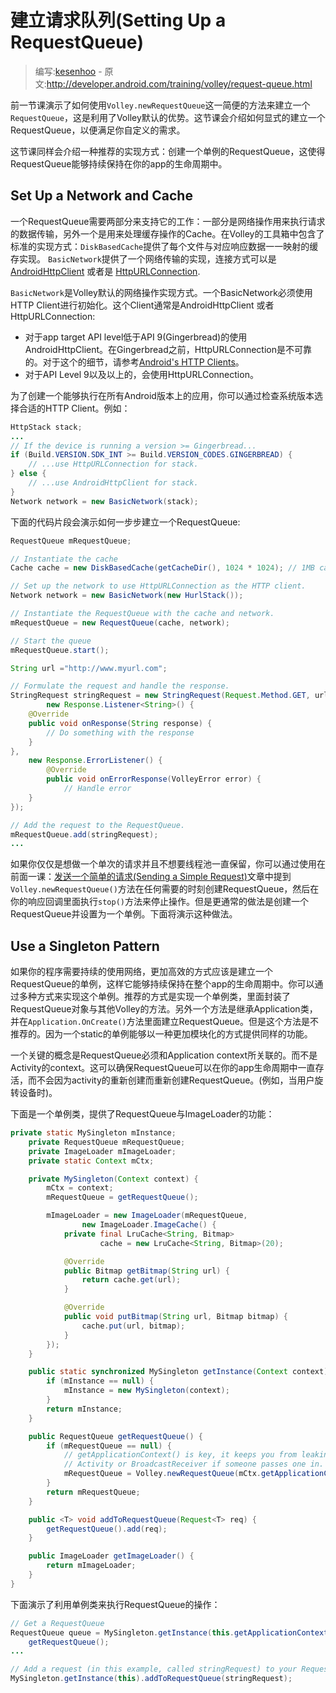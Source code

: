 # 建立请求队列(Setting Up a RequestQueue)

> 编写:[kesenhoo](https://github.com/kesenhoo) - 原文:<http://developer.android.com/training/volley/request-queue.html>

前一节课演示了如何使用`Volley.newRequestQueue`这一简便的方法来建立一个`RequestQueue`，这是利用了Volley默认的优势。这节课会介绍如何显式的建立一个RequestQueue，以便满足你自定义的需求。

这节课同样会介绍一种推荐的实现方式：创建一个单例的RequestQueue，这使得RequestQueue能够持续保持在你的app的生命周期中。

## Set Up a Network and Cache
一个RequestQueue需要两部分来支持它的工作：一部分是网络操作用来执行请求的数据传输，另外一个是用来处理缓存操作的Cache。在Volley的工具箱中包含了标准的实现方式：`DiskBasedCache`提供了每个文件与对应响应数据一一映射的缓存实现。 `BasicNetwork`提供了一个网络传输的实现，连接方式可以是[AndroidHttpClient](http://developer.android.com/reference/android/net/http/AndroidHttpClient.html) 或者是 [HttpURLConnection](http://developer.android.com/reference/java/net/HttpURLConnection.html).

`BasicNetwork`是Volley默认的网络操作实现方式。一个BasicNetwork必须使用HTTP Client进行初始化。这个Client通常是AndroidHttpClient 或者 HttpURLConnection:

* 对于app target API level低于API 9(Gingerbread)的使用AndroidHttpClient。在Gingerbread之前，HttpURLConnection是不可靠的。对于这个的细节，请参考[Android's HTTP Clients](http://android-developers.blogspot.com/2011/09/androids-http-clients.html)。
* 对于API Level 9以及以上的，会使用HttpURLConnection。

为了创建一个能够执行在所有Android版本上的应用，你可以通过检查系统版本选择合适的HTTP Client。例如：

```java
HttpStack stack;
...
// If the device is running a version >= Gingerbread...
if (Build.VERSION.SDK_INT >= Build.VERSION_CODES.GINGERBREAD) {
    // ...use HttpURLConnection for stack.
} else {
    // ...use AndroidHttpClient for stack.
}
Network network = new BasicNetwork(stack);
```

下面的代码片段会演示如何一步步建立一个RequestQueue:

```java
RequestQueue mRequestQueue;

// Instantiate the cache
Cache cache = new DiskBasedCache(getCacheDir(), 1024 * 1024); // 1MB cap

// Set up the network to use HttpURLConnection as the HTTP client.
Network network = new BasicNetwork(new HurlStack());

// Instantiate the RequestQueue with the cache and network.
mRequestQueue = new RequestQueue(cache, network);

// Start the queue
mRequestQueue.start();

String url ="http://www.myurl.com";

// Formulate the request and handle the response.
StringRequest stringRequest = new StringRequest(Request.Method.GET, url,
        new Response.Listener<String>() {
    @Override
    public void onResponse(String response) {
        // Do something with the response
    }
},
    new Response.ErrorListener() {
        @Override
        public void onErrorResponse(VolleyError error) {
            // Handle error
    }
});

// Add the request to the RequestQueue.
mRequestQueue.add(stringRequest);
...
```

如果你仅仅是想做一个单次的请求并且不想要线程池一直保留，你可以通过使用在前面一课：[发送一个简单的请求(Sending a Simple Request)](simple.html)文章中提到`Volley.newRequestQueue()`方法在任何需要的时刻创建RequestQueue，然后在你的响应回调里面执行`stop()`方法来停止操作。但是更通常的做法是创建一个RequestQueue并设置为一个单例。下面将演示这种做法。

## Use a Singleton Pattern

如果你的程序需要持续的使用网络，更加高效的方式应该是建立一个RequestQueue的单例，这样它能够持续保持在整个app的生命周期中。你可以通过多种方式来实现这个单例。推荐的方式是实现一个单例类，里面封装了RequestQueue对象与其他Volley的方法。另外一个方法是继承Application类，并在`Application.OnCreate()`方法里面建立RequestQueue。但是这个方法是不推荐的。因为一个static的单例能够以一种更加模块化的方式提供同样的功能。

一个关键的概念是RequestQueue必须和Application context所关联的。而不是Activity的context。这可以确保RequestQueue可以在你的app生命周期中一直存活，而不会因为activity的重新创建而重新创建RequestQueue。(例如，当用户旋转设备时)。

下面是一个单例类，提供了RequestQueue与ImageLoader的功能：

```java
private static MySingleton mInstance;
    private RequestQueue mRequestQueue;
    private ImageLoader mImageLoader;
    private static Context mCtx;

    private MySingleton(Context context) {
        mCtx = context;
        mRequestQueue = getRequestQueue();

        mImageLoader = new ImageLoader(mRequestQueue,
                new ImageLoader.ImageCache() {
            private final LruCache<String, Bitmap>
                    cache = new LruCache<String, Bitmap>(20);

            @Override
            public Bitmap getBitmap(String url) {
                return cache.get(url);
            }

            @Override
            public void putBitmap(String url, Bitmap bitmap) {
                cache.put(url, bitmap);
            }
        });
    }

    public static synchronized MySingleton getInstance(Context context) {
        if (mInstance == null) {
            mInstance = new MySingleton(context);
        }
        return mInstance;
    }

    public RequestQueue getRequestQueue() {
        if (mRequestQueue == null) {
            // getApplicationContext() is key, it keeps you from leaking the
            // Activity or BroadcastReceiver if someone passes one in.
            mRequestQueue = Volley.newRequestQueue(mCtx.getApplicationContext());
        }
        return mRequestQueue;
    }

    public <T> void addToRequestQueue(Request<T> req) {
        getRequestQueue().add(req);
    }

    public ImageLoader getImageLoader() {
        return mImageLoader;
    }
}
```

下面演示了利用单例类来执行RequestQueue的操作：

```java
// Get a RequestQueue
RequestQueue queue = MySingleton.getInstance(this.getApplicationContext()).
    getRequestQueue();
...

// Add a request (in this example, called stringRequest) to your RequestQueue.
MySingleton.getInstance(this).addToRequestQueue(stringRequest);
```









